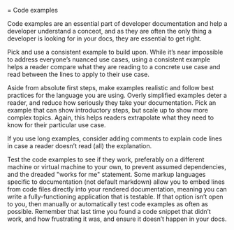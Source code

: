 = Code examples

Code examples are an essential part of developer documentation and help
a developer understand a conceot, and as they are often the only thing a
developer is looking for in your docs, they are essential to get right.

Pick and use a consistent example to build upon. While it’s near
impossible to address everyone’s nuanced use cases, using a consistent
example helps a reader compare what they are reading to a concrete use
case and read between the lines to apply to their use case.

Aside from absolute first steps, make examples realistic and follow best
practices for the language you are using. Overly simplified examples
deter a reader, and reduce how seriously they take your documentation. Pick an example that can show introductory steps, but scale up to show more complex topics. Again, this helps readers extrapolate what they need to know for their particular use case.

If you use long examples, consider adding comments to explain code lines
in case a reader doesn’t read (all) the explanation.

Test the code examples to see if they work, preferably on a different
machine or virtual machine to your own, to prevent assumed dependencies, and the dreaded "works for me" statement. Some markup languages specific to
documentation (not default markdown) allow you to embed lines from code
files directly into your rendered documentation, meaning you can write
a fully-functioning application that is testable. If that option
isn’t open to you, then manually or automatically test code examples as
often as possible. Remember that last time you found a code snippet that
didn’t work, and how frustrating it was, and ensure it doesn’t happen in
your docs.
